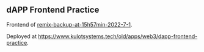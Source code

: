 ## dAPP Frontend Practice
Frontend of [remix-backup-at-15h57min-2022-7-1](https://github.com/kulotsystems/remix-backup-at-15h57min-2022-7-1).

Deployed at <https://www.kulotsystems.tech/old/apps/web3/dapp-frontend-practice>.